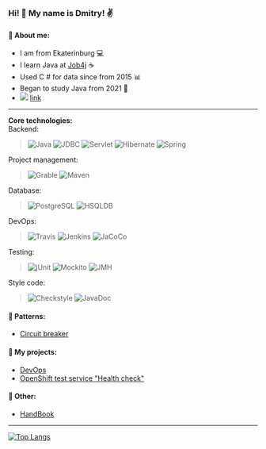### Hi! 👋 My name is Dmitry! :v:
#### :memo: About me:
* I am from Ekaterinburg :computer:
* I learn Java at [Job4j](https://job4j.ru/) :coffee:
* Used C # for data since from 2015 :bar_chart:
* Began to study Java from 2021 :calendar:
* ![](https://img.shields.io/badge/Docker-00BFFF) [link](https://hub.docker.com/u/ddobrovolskiy)

-----------
<b>Core technologies:</b>  
Backend:
>![Java](https://img.shields.io/badge/Java-orange)
>![JDBC](https://img.shields.io/badge/JDBC-yellow)
>![Servlet](https://img.shields.io/badge/Servlet-5886af)
>![Hibernate](https://img.shields.io/badge/Hibernate-eac77d)
>![Spring](https://img.shields.io/badge/Spring-d0f0c0)

Project management:
>![Grable](https://img.shields.io/badge/Grable-00BFFF)
>![Maven](https://img.shields.io/badge/Maven-red)

Database:
>![PostgreSQL](https://img.shields.io/badge/PostgreSQL-blue)
>![HSQLDB](https://img.shields.io/badge/HSQLDB-264b77)

DevOps:
>![Travis](https://img.shields.io/badge/TravisCI-succes)
>![Jenkins](https://img.shields.io/badge/JenkinsCI-white)
>![JaCoCo](https://img.shields.io/badge/JaCoCo-red)

Testing:
>![jUnit](https://img.shields.io/badge/jUnit-6b8e23)
>![Mockito](https://img.shields.io/badge/Mockito-fc0)
>![JMH](https://img.shields.io/badge/JMH-00bfff)

Style code:
>![Сheckstyle](https://img.shields.io/badge/Сheckstyle-708090 )
>![JavaDoc](https://img.shields.io/badge/JavaDoc-f0f8ff )

#### :file_folder: Patterns:
* [Circuit breaker](https://github.com/DDobrovolskiy/pattern_circuit_breaker_spring)

#### :file_folder:  My projects:
* [DevOps](https://github.com/DDobrovolskiy/devOps)
* [OpenShift test service "Health check"](https://github.com/DDobrovolskiy/os_service_health)

#### :file_folder: Other:
* [HandBook](https://github.com/DDobrovolskiy/HandBook)

-----------
[![Top Langs](https://github-readme-stats.vercel.app/api/top-langs/?username=DDobrovolskiy&layout=compact)](https://github.com/DDobrovolskiy/github-readme-stats)

